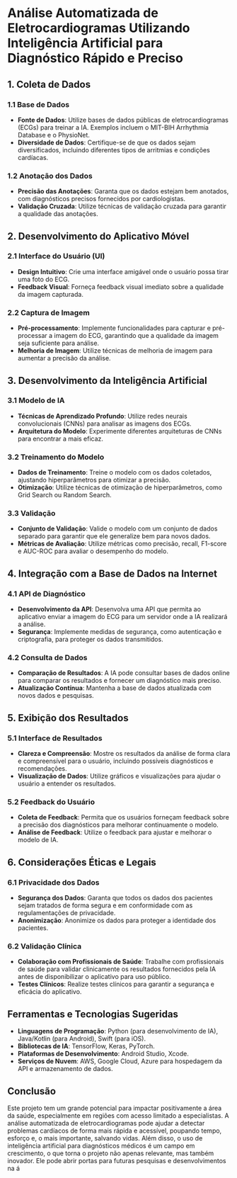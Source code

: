 
# Análise Automatizada de Eletrocardiogramas Utilizando Inteligência Artificial para Diagnóstico Rápido e Preciso

## 1. Coleta de Dados

### 1.1 Base de Dados
- **Fonte de Dados**: Utilize bases de dados públicas de eletrocardiogramas (ECGs) para treinar a IA. Exemplos incluem o MIT-BIH Arrhythmia Database e o PhysioNet.
- **Diversidade de Dados**: Certifique-se de que os dados sejam diversificados, incluindo diferentes tipos de arritmias e condições cardíacas.

### 1.2 Anotação dos Dados
- **Precisão das Anotações**: Garanta que os dados estejam bem anotados, com diagnósticos precisos fornecidos por cardiologistas.
- **Validação Cruzada**: Utilize técnicas de validação cruzada para garantir a qualidade das anotações.

## 2. Desenvolvimento do Aplicativo Móvel

### 2.1 Interface do Usuário (UI)
- **Design Intuitivo**: Crie uma interface amigável onde o usuário possa tirar uma foto do ECG.
- **Feedback Visual**: Forneça feedback visual imediato sobre a qualidade da imagem capturada.

### 2.2 Captura de Imagem
- **Pré-processamento**: Implemente funcionalidades para capturar e pré-processar a imagem do ECG, garantindo que a qualidade da imagem seja suficiente para análise.
- **Melhoria de Imagem**: Utilize técnicas de melhoria de imagem para aumentar a precisão da análise.

## 3. Desenvolvimento da Inteligência Artificial

### 3.1 Modelo de IA
- **Técnicas de Aprendizado Profundo**: Utilize redes neurais convolucionais (CNNs) para analisar as imagens dos ECGs.
- **Arquitetura do Modelo**: Experimente diferentes arquiteturas de CNNs para encontrar a mais eficaz.

### 3.2 Treinamento do Modelo
- **Dados de Treinamento**: Treine o modelo com os dados coletados, ajustando hiperparâmetros para otimizar a precisão.
- **Otimização**: Utilize técnicas de otimização de hiperparâmetros, como Grid Search ou Random Search.

### 3.3 Validação
- **Conjunto de Validação**: Valide o modelo com um conjunto de dados separado para garantir que ele generalize bem para novos dados.
- **Métricas de Avaliação**: Utilize métricas como precisão, recall, F1-score e AUC-ROC para avaliar o desempenho do modelo.

## 4. Integração com a Base de Dados na Internet

### 4.1 API de Diagnóstico
- **Desenvolvimento da API**: Desenvolva uma API que permita ao aplicativo enviar a imagem do ECG para um servidor onde a IA realizará a análise.
- **Segurança**: Implemente medidas de segurança, como autenticação e criptografia, para proteger os dados transmitidos.

### 4.2 Consulta de Dados
- **Comparação de Resultados**: A IA pode consultar bases de dados online para comparar os resultados e fornecer um diagnóstico mais preciso.
- **Atualização Contínua**: Mantenha a base de dados atualizada com novos dados e pesquisas.

## 5. Exibição dos Resultados

### 5.1 Interface de Resultados
- **Clareza e Compreensão**: Mostre os resultados da análise de forma clara e compreensível para o usuário, incluindo possíveis diagnósticos e recomendações.
- **Visualização de Dados**: Utilize gráficos e visualizações para ajudar o usuário a entender os resultados.

### 5.2 Feedback do Usuário
- **Coleta de Feedback**: Permita que os usuários forneçam feedback sobre a precisão dos diagnósticos para melhorar continuamente o modelo.
- **Análise de Feedback**: Utilize o feedback para ajustar e melhorar o modelo de IA.

## 6. Considerações Éticas e Legais

### 6.1 Privacidade dos Dados
- **Segurança dos Dados**: Garanta que todos os dados dos pacientes sejam tratados de forma segura e em conformidade com as regulamentações de privacidade.
- **Anonimização**: Anonimize os dados para proteger a identidade dos pacientes.

### 6.2 Validação Clínica
- **Colaboração com Profissionais de Saúde**: Trabalhe com profissionais de saúde para validar clinicamente os resultados fornecidos pela IA antes de disponibilizar o aplicativo para uso público.
- **Testes Clínicos**: Realize testes clínicos para garantir a segurança e eficácia do aplicativo.

## Ferramentas e Tecnologias Sugeridas

- **Linguagens de Programação**: Python (para desenvolvimento de IA), Java/Kotlin (para Android), Swift (para iOS).
- **Bibliotecas de IA**: TensorFlow, Keras, PyTorch.
- **Plataformas de Desenvolvimento**: Android Studio, Xcode.
- **Serviços de Nuvem**: AWS, Google Cloud, Azure para hospedagem da API e armazenamento de dados.

## Conclusão

Este projeto tem um grande potencial para impactar positivamente a área da saúde, especialmente em regiões com acesso limitado a especialistas. A análise automatizada de eletrocardiogramas pode ajudar a detectar problemas cardíacos de forma mais rápida e acessível, poupando tempo, esforço e, o mais importante, salvando vidas. Além disso, o uso de inteligência artificial para diagnósticos médicos é um campo em crescimento, o que torna o projeto não apenas relevante, mas também inovador. Ele pode abrir portas para futuras pesquisas e desenvolvimentos na á